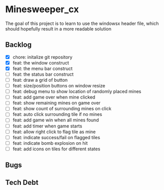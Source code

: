 # Minesweeper_cx

The goal of this project is to learn to use the windowsx header file, which should hopefully result in a more readable solution

## Backlog

- [x] chore: initalize git repository
- [x] feat: the window construct
- [x] feat: the menu bar construct
- [ ] feat: the status bar construct
- [ ] feat: draw a grid of button
- [ ] feat: size/position buttons on window resize
- [ ] feat: debug menu to show location of randomly placed mines
- [ ] feat: add game over when mine clicked
- [ ] feat: show remaining mines on game over
- [ ] feat: show count of surrounding mines on click
- [ ] feat: auto click surrounding tile if no mines
- [ ] feat: add game win when all mines found
- [ ] feat: add timer when game starts
- [ ] feat: allow right click to flag tile as mine
- [ ] feat: indicate success/fail on flagged tiles
- [ ] feat: indicate bomb explosion on hit
- [ ] feat: add icons on tiles for different states

## Bugs

## Tech Debt
